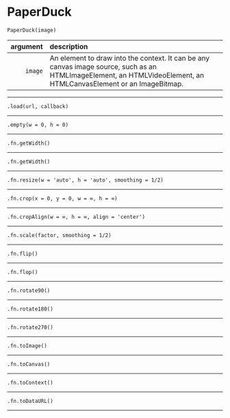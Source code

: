 # PaperDuck

`PaperDuck(image)`

| argument | description |
| ---: | :--- |
| `image` | An element to draw into the context. It can be any canvas image source, such as an HTMLImageElement, an HTMLVideoElement, an HTMLCanvasElement or an ImageBitmap. |

---

`.load(url, callback)`

---

`.empty(w = 0, h = 0)`

---

`.fn.getWidth()`

---

`.fn.getWidth()`

---

`.fn.resize(w = 'auto', h = 'auto', smoothing = 1/2)`

---

`.fn.crop(x = 0, y = 0, w = ∞, h = ∞)`

---

`.fn.cropAlign(w = ∞, h = ∞, align = 'center')`

---

`.fn.scale(factor, smoothing = 1/2)`

---

`.fn.flip()`

---

`.fn.flop()`

---

`.fn.rotate90()`

---

`.fn.rotate180()`

---

`.fn.rotate270()`

---

`.fn.toImage()`

---

`.fn.toCanvas()`

---

`.fn.toContext()`

---

`.fn.toDataURL()`

---
